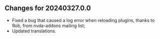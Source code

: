 ## Changes for 20240327.0.0

* Fixed a bug that caused a log error when reloading plugins, thanks to Rob, from nvda-addons mailing list;
* Updated translations.
